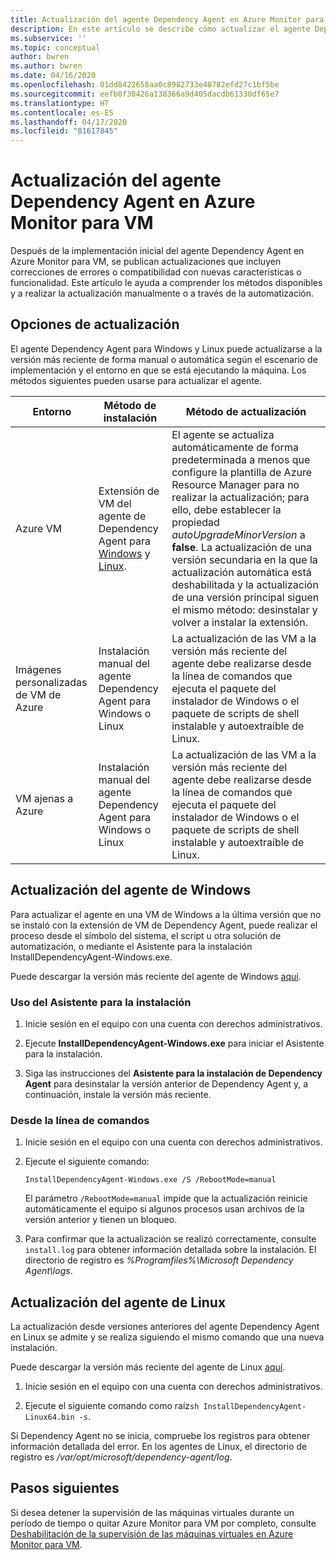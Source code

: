 ```yaml
---
title: Actualización del agente Dependency Agent en Azure Monitor para VM
description: En este artículo se describe cómo actualizar el agente Dependency Agent de Azure Monitor para VM mediante la línea de comandos, el Asistente para la instalación y otros métodos.
ms.subservice: ''
ms.topic: conceptual
author: bwren
ms.author: bwren
ms.date: 04/16/2020
ms.openlocfilehash: 01dd8422658aa0c8982733e48782efd27c1bf5be
ms.sourcegitcommit: eefb0f30426a138366a9d405dacdb61330df65e7
ms.translationtype: HT
ms.contentlocale: es-ES
ms.lasthandoff: 04/17/2020
ms.locfileid: "81617845"
---
```

# <a name="how-to-upgrade-the-azure-monitor-for-vms-dependency-agent"></a>Actualización del agente Dependency Agent en Azure Monitor para VM

Después de la implementación inicial del agente Dependency Agent en Azure Monitor para VM, se publican actualizaciones que incluyen correcciones de errores o compatibilidad con nuevas características o funcionalidad.  Este artículo le ayuda a comprender los métodos disponibles y a realizar la actualización manualmente o a través de la automatización.

## <a name="upgrade-options"></a>Opciones de actualización 

El agente Dependency Agent para Windows y Linux puede actualizarse a la versión más reciente de forma manual o automática según el escenario de implementación y el entorno en que se está ejecutando la máquina. Los métodos siguientes pueden usarse para actualizar el agente.

|Entorno |Método de instalación |Método de actualización |
|------------|--------------------|---------------|
|Azure VM | Extensión de VM del agente de Dependency Agent para [Windows](../../virtual-machines/extensions/agent-dependency-windows.md) y [Linux](../../virtual-machines/extensions/agent-dependency-linux.md). | El agente se actualiza automáticamente de forma predeterminada a menos que configure la plantilla de Azure Resource Manager para no realizar la actualización; para ello, debe establecer la propiedad *autoUpgradeMinorVersion* a **false**. La actualización de una versión secundaria en la que la actualización automática está deshabilitada y la actualización de una versión principal siguen el mismo método: desinstalar y volver a instalar la extensión. |
| Imágenes personalizadas de VM de Azure | Instalación manual del agente Dependency Agent para Windows o Linux | La actualización de las VM a la versión más reciente del agente debe realizarse desde la línea de comandos que ejecuta el paquete del instalador de Windows o el paquete de scripts de shell instalable y autoextraíble de Linux.|
| VM ajenas a Azure | Instalación manual del agente Dependency Agent para Windows o Linux | La actualización de las VM a la versión más reciente del agente debe realizarse desde la línea de comandos que ejecuta el paquete del instalador de Windows o el paquete de scripts de shell instalable y autoextraíble de Linux. |

## <a name="upgrade-windows-agent"></a>Actualización del agente de Windows 

Para actualizar el agente en una VM de Windows a la última versión que no se instaló con la extensión de VM de Dependency Agent, puede realizar el proceso desde el símbolo del sistema, el script u otra solución de automatización, o mediante el Asistente para la instalación InstallDependencyAgent-Windows.exe.  

Puede descargar la versión más reciente del agente de Windows [aquí](https://aka.ms/dependencyagentwindows).

### <a name="using-the-setup-wizard"></a>Uso del Asistente para la instalación

1. Inicie sesión en el equipo con una cuenta con derechos administrativos.

2. Ejecute **InstallDependencyAgent-Windows.exe** para iniciar el Asistente para la instalación.
   
3. Siga las instrucciones del **Asistente para la instalación de Dependency Agent** para desinstalar la versión anterior de Dependency Agent y, a continuación, instale la versión más reciente.


### <a name="from-the-command-line"></a>Desde la línea de comandos

1. Inicie sesión en el equipo con una cuenta con derechos administrativos.

2. Ejecute el siguiente comando:

    ```dos
    InstallDependencyAgent-Windows.exe /S /RebootMode=manual
    ```

    El parámetro `/RebootMode=manual` impide que la actualización reinicie automáticamente el equipo si algunos procesos usan archivos de la versión anterior y tienen un bloqueo. 

3. Para confirmar que la actualización se realizó correctamente, consulte `install.log` para obtener información detallada sobre la instalación. El directorio de registro es *%Programfiles%\Microsoft Dependency Agent\logs*.

## <a name="upgrade-linux-agent"></a>Actualización del agente de Linux 

La actualización desde versiones anteriores del agente Dependency Agent en Linux se admite y se realiza siguiendo el mismo comando que una nueva instalación.

Puede descargar la versión más reciente del agente de Linux [aquí](https://aka.ms/dependencyagentlinux).

1. Inicie sesión en el equipo con una cuenta con derechos administrativos.

2. Ejecute el siguiente comando como raíz`sh InstallDependencyAgent-Linux64.bin -s`. 

Si Dependency Agent no se inicia, compruebe los registros para obtener información detallada del error. En los agentes de Linux, el directorio de registro es */var/opt/microsoft/dependency-agent/log*. 

## <a name="next-steps"></a>Pasos siguientes

Si desea detener la supervisión de las máquinas virtuales durante un período de tiempo o quitar Azure Monitor para VM por completo, consulte [Deshabilitación de la supervisión de las máquinas virtuales en Azure Monitor para VM](vminsights-optout.md).

